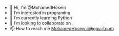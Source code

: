 - 👋 Hi, I’m @MohamedHosein
- 👀 I’m interested in programing
- 🌱 I’m currently learning Python 
- 💞️ I’m looking to collaborate on  
- 📫 How to reach me MohamedHoseynii@gmail.com
  

<!---
MohamedHosein/MohamedHosein is a ✨ special ✨ repository because its `README.md` (this file) appears on your GitHub profile.
You can click the Preview link to take a look at your changes.
--->
